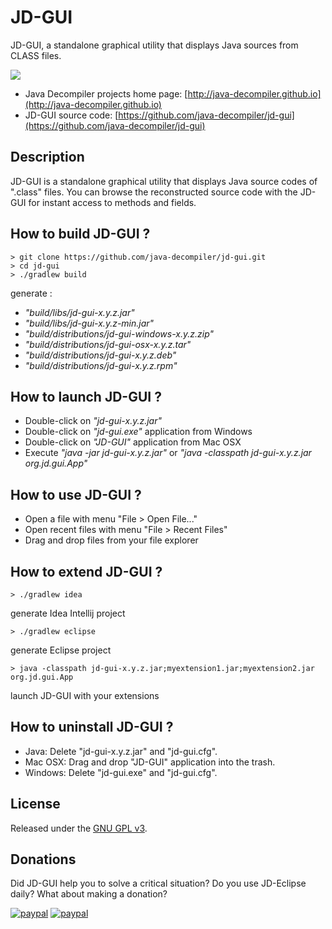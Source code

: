# JD-GUI

JD-GUI, a standalone graphical utility that displays Java sources from CLASS files.

![](https://raw.githubusercontent.com/java-decompiler/jd-gui/master/src/website/img/jd-gui.png)

- Java Decompiler projects home page: [http://java-decompiler.github.io](http://java-decompiler.github.io)
- JD-GUI source code: [https://github.com/java-decompiler/jd-gui](https://github.com/java-decompiler/jd-gui)

## Description
JD-GUI is a standalone graphical utility that displays Java source codes of 
".class" files. You can browse the reconstructed source code with the JD-GUI
for instant access to methods and fields.

## How to build JD-GUI ?
```
> git clone https://github.com/java-decompiler/jd-gui.git
> cd jd-gui
> ./gradlew build 
```
generate :
- _"build/libs/jd-gui-x.y.z.jar"_
- _"build/libs/jd-gui-x.y.z-min.jar"_
- _"build/distributions/jd-gui-windows-x.y.z.zip"_
- _"build/distributions/jd-gui-osx-x.y.z.tar"_
- _"build/distributions/jd-gui-x.y.z.deb"_
- _"build/distributions/jd-gui-x.y.z.rpm"_

## How to launch JD-GUI ?
- Double-click on _"jd-gui-x.y.z.jar"_
- Double-click on _"jd-gui.exe"_ application from Windows
- Double-click on _"JD-GUI"_ application from Mac OSX
- Execute _"java -jar jd-gui-x.y.z.jar"_ or _"java -classpath jd-gui-x.y.z.jar org.jd.gui.App"_

## How to use JD-GUI ?
- Open a file with menu "File > Open File..."
- Open recent files with menu "File > Recent Files"
- Drag and drop files from your file explorer

## How to extend JD-GUI ?
```
> ./gradlew idea 
```
generate Idea Intellij project
```
> ./gradlew eclipse
```
generate Eclipse project
```
> java -classpath jd-gui-x.y.z.jar;myextension1.jar;myextension2.jar org.jd.gui.App
```
launch JD-GUI with your extensions

## How to uninstall JD-GUI ?
- Java: Delete "jd-gui-x.y.z.jar" and "jd-gui.cfg".
- Mac OSX: Drag and drop "JD-GUI" application into the trash.
- Windows: Delete "jd-gui.exe" and "jd-gui.cfg".

## License
Released under the [GNU GPL v3](LICENSE).

## Donations
Did JD-GUI help you to solve a critical situation? Do you use JD-Eclipse daily? What about making a donation?

[![paypal](https://raw.githubusercontent.com/java-decompiler/jd-gui/master/src/website/img/btn_donate_euro.gif)](https://www.paypal.com/cgi-bin/webscr?cmd=_s-xclick&hosted_button_id=C88ZMVZ78RF22) [![paypal](https://raw.githubusercontent.com/java-decompiler/jd-gui/master/src/website/img/btn_donate_usd.gif)](https://www.paypal.com/cgi-bin/webscr?cmd=_s-xclick&hosted_button_id=CRMXT4Y4QLQGU)
